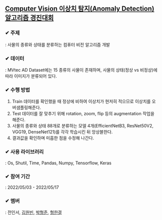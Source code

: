 ## [Computer Vision 이상치 탐지(Anomaly Detection) 알고리즘 경진대회](https://dacon.io/competitions/official/235894/overview/description)

### ✔ 주제

: 사물의 종류와 상태를 분류하는 컴퓨터 비전 알고리즘 개발



### ✔ 데이터

: MVtec AD Dataset에는 15 종류의 사물이 존재하며, 사물의 상태(정상 vs 비정상)에 따라 이미지가 분류되어 있다.



### ✔ 수행 방법

1. Train 데이터를 확인했을 때 정상에 비하여 이상치가 현저히 적으므로 이상치를 오버샘플링해준다.
2. Test 데이터를 잘 맞추기 위해 rotation, zoom, flip 등의 augmentation 작업을 해준다. 
3. 사물의 종류와 상태 88개로 분류하는 모델 4개(EfficientNetB3, ResNet50V2, VGG19, DenseNet121)를 각각 학습시킨 뒤 앙상블한다.
4. 결과값을 확인하며 미흡한 점을 수정해 나간다.



### ✔ 사용 라이브러리

: Os, Shutil, Time, Pandas, Numpy, Tensorflow, Keras



### ✔ 참여 기간

: 2022/05/03 - 2022/05/17



### ✔ 멤버

: 전인서, [김원빈](https://github.com/BaeJjangE), [박형준](https://github.com/PHJoon), [형한결](https://github.com/hankaul)

